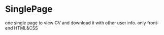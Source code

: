 # SinglePage
one single page to view CV and download it with other user info. only front-end HTML&CSS
